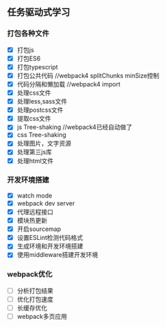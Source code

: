 ## 任务驱动式学习

### 打包各种文件
- [x] 打包js
- [x] 打包ES6
- [x] 打包typescript
- [x] 打包公共代码  //webpack4 splitChunks minSize控制
- [x] 代码分隔和懒加载 //webpack4 import
- [x] 处理css文件
- [x] 处理less,sass文件
- [x] 处理postcss文件
- [x] 提取css文件
- [x] js Tree-shaking //webpack4已经自动做了
- [x] css Tree-shaking
- [x] 处理图片，文字资源
- [x] 处理第三js库
- [x] 处理html文件

### 开发环境搭建
- [x] watch mode
- [x] webpack dev server
- [x] 代理远程接口
- [x] 模块热更新
- [x] 开启sourcemap
- [x] 设置ESLint检测代码格式
- [x] 生成环境和开发环境搭建
- [x] 使用middleware搭建开发环境

### webpack优化

- [ ] 分析打包结果
- [ ] 优化打包速度
- [ ] 长缓存优化
- [ ] webpack多页应用